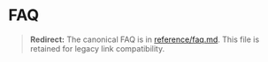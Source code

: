 # FAQ

> **Redirect:** The canonical FAQ is in [reference/faq.md](reference/faq.md). This file is retained for legacy link compatibility.
